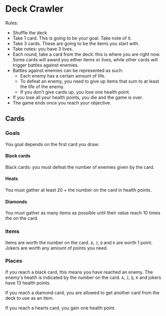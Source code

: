 # Deck Crawler

Rules:

- Shuffle the deck
- Take 1 card. This is going to be your goal. Take note of it.
- Take 3 cards. These are going to be the items you start with.
- Take notes: you have 3 lives.
- Each round, take a card from the deck: this is where you are right now.
  Some cards will award you either items or lives, while other cards will
  trigger battles against enemies.
- Battles against enemies can be represented as such:
    + Each enemy has a certain amount of life.
    + To defeat an enemy, you need to give up items that sum to at least the life of the enemy.
    + If you don't give cards up, you lose one health point.
- If you lose all your health points, you die and the game is over.
- The game ends once you reach your objective.

## Cards

### Goals

You goal depends on the first card you draw:

#### Black cards

Black cards: you must defeat the number of enemies given by the card.

#### Heats

You must gather at least 20 + the number on the card in health points.

#### Diamonds

You must gather as many items as possible until their value reach
10 times the on the card.


### Items

Items are worth the number on the card. `A`, `J`, `Q` and `K` are worth 1 point.
Jokers are worth any amount of points you need.


### Places

If you reach a black card, this means you have reached an enemy.
The enemy's health is indicated by the number on the card. `A`, `J`, `Q`, `K`
and jokers have 13 health points.

If you reach a diamond card, you are allowed to get another card from the deck
to use as an item.

If you reach a hearts card, you gain one health point.
